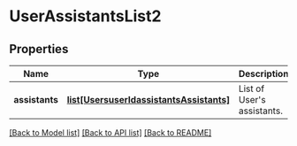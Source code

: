 # UserAssistantsList2

## Properties
Name | Type | Description | Notes
------------ | ------------- | ------------- | -------------
**assistants** | [**list[UsersuserIdassistantsAssistants]**](UsersuserIdassistantsAssistants.md) | List of User&#x27;s assistants. | [optional] 

[[Back to Model list]](../README.md#documentation-for-models) [[Back to API list]](../README.md#documentation-for-api-endpoints) [[Back to README]](../README.md)

